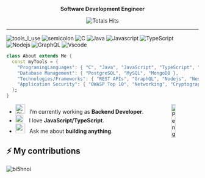 <div align="center" width="50">
<p><strong>Software Development Engineer</strong></p>

![Totals Hits](https://komarev.com/ghpvc/?username=bi5hnoi&style=flat&color=orange&label=PROFILE+VIEWS)
</div>

<hr></hr>

![tools_I_use](https://img.shields.io/badge/-%F0%9F%9A%80%20Tools%20I%20use-orange)
![semicolon](https://img.shields.io/badge/-%3A-orange)
![C](https://img.shields.io/badge/C-00599C?style=flat&logo=c&logoColor=white)
![Java](https://img.shields.io/badge/Java-ED8B00?style=flat&logo=java&logoColor=white)
![Javascript](https://img.shields.io/badge/JavaScript-323330?style=flat&logo=javascript&logoColor=F7DF1E)
![TypeScript](https://img.shields.io/badge/-TypeScript-007ACC?style=flat-square&logo=typescript)
![Nodejs](https://img.shields.io/badge/-Nodejs-black?style=flat-square&logo=Node.js)
![GraphQL](https://img.shields.io/badge/-GraphQL-E10098?style=flat-square&logo=graphql)
![Vscode](https://img.shields.io/badge/Visual_Studio_Code-0078D4?style=flat&logo=visual%20studio%20code&logoColor=white)

```dart
class About extends Me { 
  const myTools = {  
    "ProgramingLanguages": { "C", "Java", "JavaScript", "TypeScript", "SQL" },
    "Database Management": { "PostgreSQL", "MySQL", "MongoDB },
    "Technologies/Frameworks": { "REST APIs", "GraphQL", "Nodejs", "Nestjs", "Expressjs", "PostMan", "Linux", "Git", "Jira" },
    "Application Security": { "OWASP Top 10", "Networking", "Cryptography", "Web Application Security", "SecOps", "WAF" },
  };
}
```

-  <img alt="GIF" src="https://github.com/SP-XD/SP-XD/blob/main/images/Developer.gif" width="25" /> &nbsp; I’m currently working as **Backend Developer**. <img align="right" src="https://raw.githubusercontent.com/Tarikul-Islam-Anik/Animated-Fluent-Emojis/master/Emojis/Animals/Penguin.png" alt="Penguin" width="15%" /><br>
- <img src="https://github.com/SP-XD/SP-XD/blob/main/images/hyperkitty.gif?raw=true" width="20" />&nbsp;&nbsp;&nbsp; I love **JavaScript/TypeScript**. <br>
- <img src="https://github.com/SP-XD/SP-XD/blob/main/images/message.gif?raw=true" width="25" />&nbsp;&nbsp; Ask me about **building anything**. <br>

## ⚡ My contributions

<p><img align="center" src="https://github-readme-streak-stats.herokuapp.com/?user=bi5hnoi&" alt="bi5hnoi" /></p>
